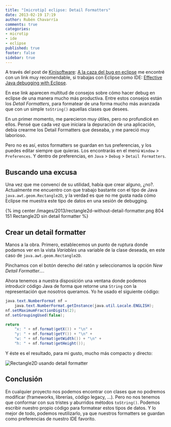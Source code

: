 ```yaml
---
title: "[microtip] eclipse: Detail Formatters"
date: 2013-02-19 17:19
author: Rubén Chavarría
comments: true
categories: 
- microtip
- ide
- eclipse
published: true
footer: false
sidebar: true
---
```


A través del post de [Kinisoftware](http://twitter.com/kinisoftware): 
[A la caza del bug en eclipse](http://kinisoftware.com/2013/02/a-la-caza-del-bug-en-eclipse/)
me encontré con un link muy recomendable, si trabajas con Eclipse como IDE:
[Effective Java debugging with Eclipse](http://eclipsesource.com/blogs/2013/01/08/effective-java-debugging-with-eclipse/).

En ese link aparecen multitud de consejos sobre cómo hacer debug en eclipse de una manera
mucho más productiva. Entre estos consejos están los *Detail Formatters*, para formatear
de una forma mucho más avanzada que con un simple `toString()` aquellas clases que desees.

<!-- more -->

En un primer momento, me parecieron muy útiles, pero no profundicé en ellos. Pensé que 
cada vez que iniciara la depuración de una aplicación, debía crearme los Detail
Formatters que deseaba, y me pareció muy laborioso.

Pero no es así, estos formatters se guardan en tus preferencias, y los puedes
editar siempre que quieras. Los encontrarás en el menú `Window` > `Preferences`.
Y dentro de preferencias, en `Java` > `Debug` > `Detail Formatters`.

## Buscando una excusa

Una vez que me convencí de su utilidad, había que crear alguno, ¿no?. Actualmente
me encuentro con que trabajo bastante con el tipo de Java `java.awt.geom.Rectangle2D`,
y la verdad es que no me gusta nada cómo Eclipse me muestra este tipo de datos
en una sesión de debugging.

{% img center /images/2013/rectangle2d-without-detail-formatter.png 804 151 Rectangle2D sin detail formatter %}

## Crear un detail formatter

Manos a la obra. Primero, establecemos un punto de ruptura donde podamos ver en la vista
*Variables* una variable de la clase deseada, en este caso de `java.awt.geom.Rectangle2D`.

Pinchamos con el botón derecho del ratón y seleccionamos la opción *New Detail Formatter...*.

Ahora tenemos a nuestra disposición una ventana donde podemos introducir código Java de forma
que retorne una `String` con la representación que nosotros queramos. Yo he usado el siguiente
código:

``` java
java.text.NumberFormat nf = 
    java.text.NumberFormat.getInstance(java.util.Locale.ENGLISH);
nf.setMaximumFractionDigits(2);
nf.setGroupingUsed(false);

return 
    "x: " + nf.format(getX()) + "\n" +
    "y: " + nf.format(getY()) + "\n" +
    "w: " + nf.format(getWidth()) + "\n" +
    "h: " + nf.format(getHeight());
```

Y éste es el resultado, para mi gusto, mucho más compacto y directo:

![Rectangle2D usando detail formatter](/images/2013/rectangle2d-using-detail-formatter.png)

## Conclusión

En cualquier proyecto nos podemos encontrar con clases que no podremos modificar (frameworks, 
librerías, código legacy, ...). Pero no nos tenemos que conformar con sus tristes y aburridos
métodos `toString()`. Podemos escribir nuestro propio código para formatear estos tipos de datos.
Y lo mejor de todo, podemos reutilizarlo, ya que nuestros formatters se guardan como preferencias
de nuestro IDE favorito.
